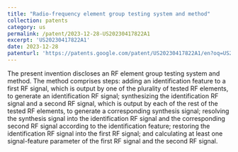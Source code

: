 ```yaml
---
title: "Radio-frequency element group testing system and method"
collection: patents
category: us
permalink: /patent/2023-12-28-US20230417822A1
excerpt: 'US20230417822A1'
date: 2023-12-28
patenturl: 'https://patents.google.com/patent/US20230417822A1/en?oq=US20230417822A1'
---
```


The present invention discloses an RF element group testing system and method. The method comprises steps: adding an identification feature to a first RF signal, which is output by one of the plurality of tested RF elements, to generate an identification RF signal; synthesizing the identification RF signal and a second RF signal, which is output by each of the rest of the tested RF elements, to generate a corresponding synthesis signal; resolving the synthesis signal into the identification RF signal and the corresponding second RF signal according to the identification feature; restoring the identification RF signal into the first RF signal; and calculating at least one signal-feature parameter of the first RF signal and the second RF signal.